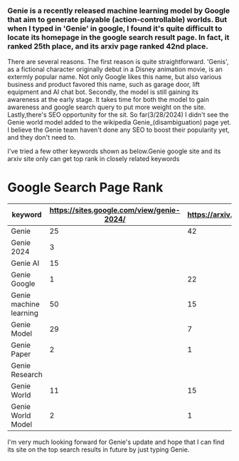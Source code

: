 ### Genie is a recently released machine learning model by Google that aim to generate playable (action-controllable) worlds. But when I typed in 'Genie' in google, I found it's quite difficult to locate its homepage in the google search result page. In fact, it ranked 25th place, and its arxiv page ranked 42nd place. 

There are several reasons.
The first reason is quite straightforward. 'Genis', as a fictional character originally debut in a Disney animation movie, is an extermly popular name. Not only Google likes this name, but also various business and product favored this name, such as garage door, lift equipment and AI chat bot. 
Secondly, the model is still gaining its awareness at the early stage. It takes time for both the model to gain awareness and google search query to put more weight on the site.
Lastly,there's SEO opportunity for the sit. So far(3/28/2024) I didn't see the Genie world model added to the wikipedia Genie_(disambiguation) page yet. I believe the Genie team haven't done any SEO to boost their popularity yet, and they don't need to.

I've tried a few other keywords shown as below.Genie google site and its arxiv site only can get top rank in closely related keywords

# Google Search Page Rank
| keyword                | https://sites.google.com/view/genie-2024/ | https://arxiv.org/abs/2402.15391 | https://arxiv.org/html/2402.15391v1 | top rank |
|------------------------|-------------------------------------------|----------------------------------|-------------------------------------|----------|
| Genie                  | 25                                        | 42                               |                                     | 25       |
| Genie 2024             | 3                                         |                                  |                                     | 3        |
| Genie AI               | 15                                        |                                  |                                     | 15       |
| Genie Google           | 1                                         | 22                               | 12                                  | 1        |
| Genie machine learning | 50                                        | 15                               | 9                                   | 9        |
| Genie Model            | 29                                        | 7                                |                                     | 7        |
| Genie Paper            | 2                                         | 1                                | 3                                   | 1        |
| Genie Research         |                                           |                                  | 15                                  | 15       |
| Genie World            | 11                                        | 15                               | 35                                  | 11       |
| Genie World Model      | 2                                         | 1                                | 15                                  | 1        |


I'm very much looking forward for Genie's update and hope that I can find its site on the top search results in future by just typing Genie.
